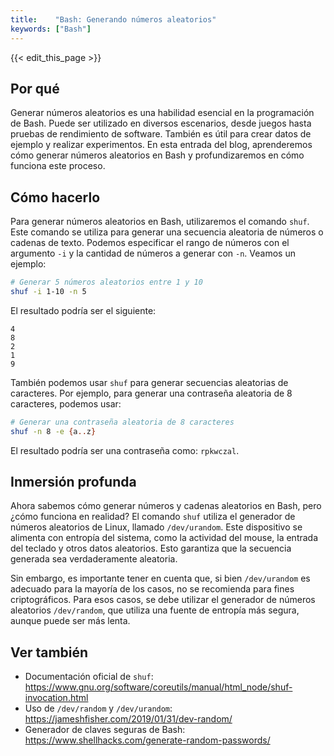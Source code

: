 ```yaml
---
title:    "Bash: Generando números aleatorios"
keywords: ["Bash"]
---
```


{{< edit_this_page >}}

## Por qué

Generar números aleatorios es una habilidad esencial en la programación de Bash. Puede ser utilizado en diversos escenarios, desde juegos hasta pruebas de rendimiento de software. También es útil para crear datos de ejemplo y realizar experimentos. En esta entrada del blog, aprenderemos cómo generar números aleatorios en Bash y profundizaremos en cómo funciona este proceso.

## Cómo hacerlo

Para generar números aleatorios en Bash, utilizaremos el comando `shuf`. Este comando se utiliza para generar una secuencia aleatoria de números o cadenas de texto. Podemos especificar el rango de números con el argumento `-i` y la cantidad de números a generar con `-n`. Veamos un ejemplo:

```Bash
# Generar 5 números aleatorios entre 1 y 10
shuf -i 1-10 -n 5
```
El resultado podría ser el siguiente:
```
4
8
2
1
9
```
También podemos usar `shuf` para generar secuencias aleatorias de caracteres. Por ejemplo, para generar una contraseña aleatoria de 8 caracteres, podemos usar:

```Bash
# Generar una contraseña aleatoria de 8 caracteres
shuf -n 8 -e {a..z}
```

El resultado podría ser una contraseña como: `rpkwczal`.

## Inmersión profunda

Ahora sabemos cómo generar números y cadenas aleatorios en Bash, pero ¿cómo funciona en realidad? El comando `shuf` utiliza el generador de números aleatorios de Linux, llamado `/dev/urandom`. Este dispositivo se alimenta con entropía del sistema, como la actividad del mouse, la entrada del teclado y otros datos aleatorios. Esto garantiza que la secuencia generada sea verdaderamente aleatoria.

Sin embargo, es importante tener en cuenta que, si bien `/dev/urandom` es adecuado para la mayoría de los casos, no se recomienda para fines criptográficos. Para esos casos, se debe utilizar el generador de números aleatorios `/dev/random`, que utiliza una fuente de entropía más segura, aunque puede ser más lenta.

## Ver también

- Documentación oficial de `shuf`: https://www.gnu.org/software/coreutils/manual/html_node/shuf-invocation.html
- Uso de `/dev/random` y `/dev/urandom`: https://jameshfisher.com/2019/01/31/dev-random/
- Generador de claves seguras de Bash: https://www.shellhacks.com/generate-random-passwords/